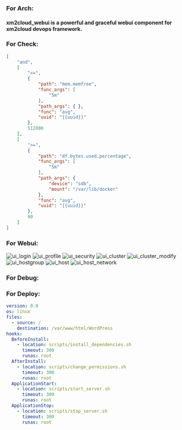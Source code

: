 ### For Arch:
#### xm2cloud_webui is a powerful and graceful webui component for xm2cloud devops framework.

### For Check:
```json
[
    "and", 
    [
        "<=", 
        {
            "path": "mem.memfree", 
            "func_args": [
                "5m"
            ], 
            "path_args": { }, 
            "func": "avg", 
            "uuid": "{{uuid}}"
        }, 
        512000
    ], 
    [
        ">=", 
        {
            "path": "df.bytes.used.percentage", 
            "func_args": [
                "5m"
            ], 
            "path_args": {
                "device": "sdb", 
                "mount": "/var/lib/docker"
            }, 
            "func": "avg", 
            "uuid": "{{uuid}}"
        }, 
        90
    ]
]
```

### For Webui:
![ui_login](https://raw.githubusercontent.com/xm2cloud/xm2cloud_webui/master/docs/screenshot/ui_login.png)
![ui_profile](https://raw.githubusercontent.com/xm2cloud/xm2cloud_webui/master/docs/screenshot/ui_profile.png)
![ui_security](https://raw.githubusercontent.com/xm2cloud/xm2cloud_webui/master/docs/screenshot/ui_security.png)
![ui_cluster](https://raw.githubusercontent.com/xm2cloud/xm2cloud_webui/master/docs/screenshot/ui_cluster.png)
![ui_cluster_modify](https://raw.githubusercontent.com/xm2cloud/xm2cloud_webui/master/docs/screenshot/ui_cluster_modify.png)
![ui_hostgroup](https://raw.githubusercontent.com/xm2cloud/xm2cloud_webui/master/docs/screenshot/ui_hostgroup.png)
![ui_host](https://raw.githubusercontent.com/xm2cloud/xm2cloud_webui/master/docs/screenshot/ui_host.png)
![ui_host_network](https://raw.githubusercontent.com/xm2cloud/xm2cloud_webui/master/docs/screenshot/ui_host_network.png)
### For Debug:


### For Deploy:
```yaml
version: 0.0
os: linux
files:
  - source: /
    destination: /var/www/html/WordPress
hooks:
  BeforeInstall:
    - location: scripts/install_dependencies.sh
      timeout: 300
      runas: root
  AfterInstall:
    - location: scripts/change_permissions.sh
      timeout: 300
      runas: root
  ApplicationStart:
    - location: scripts/start_server.sh
      timeout: 300
      runas: root
  ApplicationStop:
    - location: scripts/stop_server.sh
      timeout: 300
      runas: root
```
